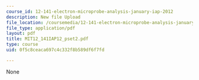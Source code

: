 ```yaml
---
course_id: 12-141-electron-microprobe-analysis-january-iap-2012
description: New file Upload
file_location: /coursemedia/12-141-electron-microprobe-analysis-january-iap-2012/0f5c8ceaca697c4c332f8b589df6f7fd_MIT12_141IAP12_pset2.pdf
file_type: application/pdf
layout: pdf
title: MIT12_141IAP12_pset2.pdf
type: course
uid: 0f5c8ceaca697c4c332f8b589df6f7fd

---
```

None